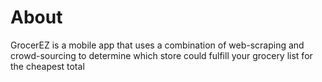# About
GrocerEZ is a mobile app that uses a combination of web-scraping and 
crowd-sourcing to determine which store could fulfill your grocery list 
for the cheapest total
